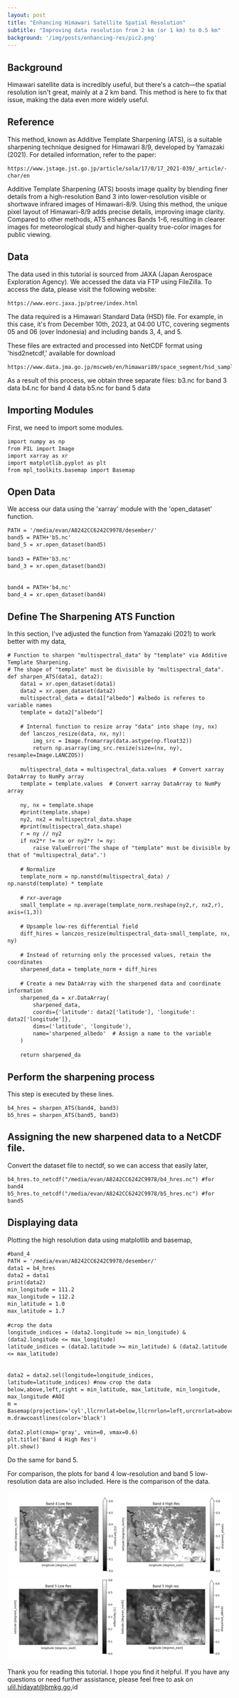 ```yaml
---
layout: post
title: "Enhancing Himawari Satellite Spatial Resolution"
subtitle: "Improving data resolution from 2 km (or 1 km) to 0.5 km"
background: '/img/posts/enhancing-res/pic2.png'
---
```


## Background
Himawari satellite data is incredibly useful, but there's a catch—the spatial resolution isn't great, mainly at a 2 km band. This method is here to fix that issue, making the data even more widely useful.


## Reference
This method, known as Additive Template Sharpening (ATS), is a suitable sharpening technique designed for Himawari 8/9, developed by Yamazaki (2021). For detailed information, refer to the paper:
```
https://www.jstage.jst.go.jp/article/sola/17/0/17_2021-039/_article/-char/en
```

Additive Template Sharpening (ATS) boosts image quality by blending finer details from a high-resolution Band 3 into lower-resolution visible or shortwave infrared images of Himawari-8/9. Using this method, the unique pixel layout of Himawari-8/9 adds precise details, improving image clarity. Compared to other methods, ATS enhances Bands 1-6, resulting in clearer images for meteorological study and higher-quality true-color images for public viewing.

## Data
The data used in this tutorial is sourced from JAXA (Japan Aerospace Exploration Agency). We accessed the data via FTP using FileZilla. To access the data, please visit the following website:
```
https://www.eorc.jaxa.jp/ptree/index.html
```

The data required is a Himawari Standard Data (HSD) file. For example, in this case, it's from December 10th, 2023, at 04:00 UTC, covering segments 05 and 06 (over Indonesia) and including bands 3, 4, and 5.

These files are extracted and processed into NetCDF format using 'hisd2netcdf,' available for download
```
https://www.data.jma.go.jp/mscweb/en/himawari89/space_segment/hsd_sample/sample_code_netcdf121.zip
```
As a result of this process, we obtain three separate files:
b3.nc for band 3 data
b4.nc for band 4 data
b5.nc for band 5 data

## Importing Modules
First, we need to import some modules.
```
import numpy as np
from PIL import Image
import xarray as xr
import matplotlib.pyplot as plt
from mpl_toolkits.basemap import Basemap
```

## Open Data
We access our data using the 'xarray' module with the 'open_dataset' function.

```
PATH = '/media/evan/A8242CC6242C9978/desember/'
band5 = PATH+'b5.nc'
band_5 = xr.open_dataset(band5)

band3 = PATH+'b3.nc'
band_3 = xr.open_dataset(band3)


band4 = PATH+'b4.nc'
band_4 = xr.open_dataset(band4)

```

## Define The Sharpening ATS Function
In this section, I've adjusted the function from Yamazaki (2021) to work better with my data,
```
# Function to sharpen "multispectral_data" by "template" via Additive Template Sharpening.
# The shape of "template" must be divisible by "multispectral_data".
def sharpen_ATS(data1, data2):
    data1 = xr.open_dataset(data1)
    data2 = xr.open_dataset(data2)
    multispectral_data = data1["albedo"] #albedo is referes to variable names
    template = data2["albedo"]

    # Internal function to resize array "data" into shape (ny, nx)
    def lanczos_resize(data, nx, ny):
        img_src = Image.fromarray(data.astype(np.float32))
        return np.asarray(img_src.resize(size=(nx, ny), resample=Image.LANCZOS))
    
    multispectral_data = multispectral_data.values  # Convert xarray DataArray to NumPy array
    template = template.values  # Convert xarray DataArray to NumPy array

    ny, nx = template.shape
    #print(template.shape)
    ny2, nx2 = multispectral_data.shape
    #print(multispectral_data.shape)
    r = ny // ny2
    if nx2*r != nx or ny2*r != ny:
        raise ValueError('The shape of "template" must be divisible by that of "multispectral_data".')

    # Normalize
    template_norm = np.nanstd(multispectral_data) / np.nanstd(template) * template
    
    # rxr-average
    small_template = np.average(template_norm.reshape(ny2,r, nx2,r), axis=(1,3))
    
    # Upsample low-res differential field
    diff_hires = lanczos_resize(multispectral_data-small_template, nx, ny)
    
    # Instead of returning only the processed values, retain the coordinates
    sharpened_data = template_norm + diff_hires
    
    # Create a new DataArray with the sharpened data and coordinate information
    sharpened_da = xr.DataArray(
        sharpened_data,
        coords={'latitude': data2['latitude'], 'longitude': data2['longitude']},
        dims=('latitude', 'longitude'),
        name='sharpened_albedo'  # Assign a name to the variable
    )
    
    return sharpened_da
```

## Perform the sharpening process
This step is executed by these lines.
```
b4_hres = sharpen_ATS(band4, band3)
b5_hres = sharpen_ATS(band5, band3)
```

## Assigning the new sharpened data to a NetCDF file.
Convert the dataset file to nectdf, so we can access that easily later,
```
b4_hres.to_netcdf("/media/evan/A8242CC6242C9978/b4_hres.nc") #for band4
b5_hres.to_netcdf("/media/evan/A8242CC6242C9978/b5_hres.nc") #for band5
```


## Displaying data
Plotting the high resolution data using matplotlib and basemap,
```
#band_4 
PATH = '/media/evan/A8242CC6242C9978/desember/'
data1 = b4_hres
data2 = data1
print(data2)
min_longitude = 111.2
max_longitude = 112.2
min_latitude = 1.0
max_latitude = 1.7

#crop the data
longitude_indices = (data2.longitude >= min_longitude) & (data2.longitude <= max_longitude)
latitude_indices = (data2.latitude >= min_latitude) & (data2.latitude <= max_latitude)


data2 = data2.sel(longitude=longitude_indices, latitude=latitude_indices) #now crop the data
below,above,left,right = min_latitude, max_latitude, min_longitude, max_longitude #AOI
m = Basemap(projection='cyl',llcrnrlat=below,llcrnrlon=left,urcrnrlat=above,urcrnrlon=right,resolution='h',)
m.drawcoastlines(color='black')

data2.plot(cmap='gray', vmin=0, vmax=0.6)
plt.title('Band 4 High Res')
plt.show()
```

Do the same for band 5.

For comparison, the plots for band 4 low-resolution and band 5 low-resolution data are also included. Here is the comparison of the data.

![Band 4 Low res vs High res](/img/posts/enhancing-res/pic1.png)
![Band 5 Low res vs High res](/img/posts/enhancing-res/pic2.png)

Thank you for reading this tutorial. I hope you find it helpful. If you have any questions or need further assistance, please feel free to ask on ulil.hidayat@bmkg.go,id



